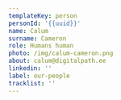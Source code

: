 ```yaml
---
templateKey: person
personId: '{{uuid}}'
name: Calum
surname: Cameron
role: Humans human
photo: /img/calum-cameron.png
about: calum@digitalpath.ee
linkedin: ''
label: our-people
tracklist: ''
---
```


